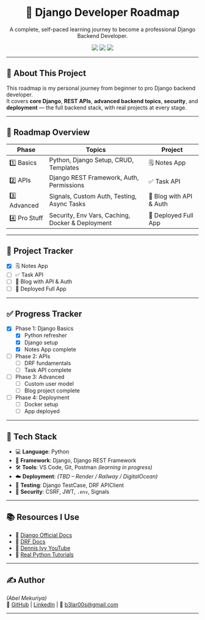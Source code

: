 <h1 align="center">🚀 Django Developer Roadmap</h1>
<p align="center">
  A complete, self-paced learning journey to become a professional Django Backend Developer.
</p>

<p align="center">
  <img src="https://img.shields.io/badge/Django-Framework-blue.svg" />
  <img src="https://img.shields.io/badge/Level-Beginner--to--Pro-success" />
  <img src="https://img.shields.io/badge/Maintained%3F-Yes-brightgreen.svg" />
</p>

---

## 📌 About This Project

This roadmap is my personal journey from beginner to pro Django backend developer.  
It covers **core Django**, **REST APIs**, **advanced backend topics**, **security**, and **deployment** — the full backend stack, with real projects at every stage.


---

## 🧠 Roadmap Overview

| Phase     | Topics                                            | Project               |
|-----------|---------------------------------------------------|------------------------|
| 1️⃣ Basics   | Python, Django Setup, CRUD, Templates             | 🗒️ Notes App            |
| 2️⃣ APIs     | Django REST Framework, Auth, Permissions          | ✅ Task API             |
| 3️⃣ Advanced | Signals, Custom Auth, Testing, Async Tasks        | 📰 Blog with API & Auth |
| 4️⃣ Pro Stuff| Security, Env Vars, Caching, Docker & Deployment | 🚀 Deployed Full App    |

---

## 📁 Project Tracker

- [x] 🗒️ Notes App
- [ ] ✅ Task API
- [ ] 📰 Blog with API & Auth 
- [ ] 🚀 Deployed Full App

---
## ✅ **Progress Tracker**

- [x] Phase 1: Django Basics
  - [x] Python refresher
  - [x] Django setup
  - [x] Notes App complete
- [ ] Phase 2: APIs
  - [ ] DRF fundamentals
  - [ ] Task API complete
- [ ] Phase 3: Advanced
  - [ ] Custom user model
  - [ ] Blog project complete
- [ ] Phase 4: Deployment
  - [ ] Docker setup
  - [ ] App deployed
---

## 🧰 Tech Stack

- 💻 **Language**: Python  
- 🔧 **Framework**: Django, Django REST Framework  
- 🛠️ **Tools**: VS Code, Git, Postman *(learning in progress)*  
- ☁️ **Deployment**: *(TBD – Render / Railway / DigitalOcean)*  
- 🧪 **Testing**: Django TestCase, DRF APIClient  
- 🔐 **Security**: CSRF, JWT, `.env`, Signals  

---

## 📚 Resources I Use

- 🔗 [Django Official Docs](https://docs.djangoproject.com/en/stable/)  
- 🔗 [DRF Docs](https://www.django-rest-framework.org/)  
- 🎥 [Dennis Ivy YouTube](https://www.youtube.com/c/DennisIvy)  
- 🧠 [Real Python Tutorials](https://realpython.com/tutorials/django/)  

---

## ✍️ Author

 *(Abel Mekuriya)*  
🔗 [GitHub](https://github.com/Nom3o) | [LinkedIn](https://linkedin.com/in/abel-mekuriya-b405a0236) | 📧 b3lar00s@gmail.com  

---
